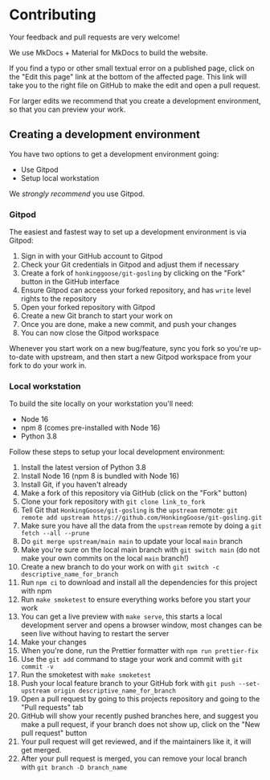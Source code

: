 # Contributing

Your feedback and pull requests are very welcome!

We use MkDocs + Material for MkDocs to build the website.

If you find a typo or other small textual error on a published page, click on the "Edit this page" link at the bottom of the affected page.
This link will take you to the right file on GitHub to make the edit and open a pull request.

For larger edits we recommend that you create a development environment, so that you can preview your work.

## Creating a development environment

You have two options to get a development environment going:

- Use Gitpod
- Setup local workstation

We _strongly recommend_ you use Gitpod.

### Gitpod

The easiest and fastest way to set up a development environment is via Gitpod:

1. Sign in with your GitHub account to Gitpod
1. Check your Git credentials in Gitpod and adjust them if necessary
1. Create a fork of `honkinggoose/git-gosling` by clicking on the "Fork" button in the GitHub interface
1. Ensure Gitpod can access your forked repository, and has `write` level rights to the repository
1. Open your forked repository with Gitpod
1. Create a new Git branch to start your work on
1. Once you are done, make a new commit, and push your changes
1. You can now close the Gitpod workspace

Whenever you start work on a new bug/feature, sync you fork so you're up-to-date with upstream, and then start a new Gitpod workspace from your fork to do your work in.

### Local workstation

To build the site locally on your workstation you'll need:

- Node 16
- npm 8 (comes pre-installed with Node 16)
- Python 3.8

Follow these steps to setup your local development environment:

1. Install the latest version of Python 3.8
1. Install Node 16 (npm 8 is bundled with Node 16)
1. Install Git, if you haven't already
1. Make a fork of this repository via GitHub (click on the "Fork" button)
1. Clone your fork repository with `git clone link_to_fork`
1. Tell Git that `HonkingGoose/git-gosling` is the `upstream` remote: `git remote add upstream https://github.com/HonkingGoose/git-gosling.git`
1. Make sure you have all the data from the `upstream` remote by doing a `git fetch --all --prune`
1. Do `git merge upstream/main main` to update your local `main` branch
1. Make you're sure on the local main branch with `git switch main` (do not make your own commits on the local `main` branch!)
1. Create a new branch to do your work on with `git switch -c descriptive_name_for_branch`
1. Run `npm ci` to download and install all the dependencies for this project with npm
1. Run `make smoketest` to ensure everything works before you start your work
1. You can get a live preview with `make serve`, this starts a local development server and opens a browser window, most changes can be seen live without having to restart the server
1. Make your changes
1. When you're done, run the Prettier formatter with `npm run prettier-fix`
1. Use the `git add` command to stage your work and commit with `git commit -v`
1. Run the smoketest with `make smoketest`
1. Push your local feature branch to your GitHub fork with `git push --set-upstream origin descriptive_name_for_branch`
1. Open a pull request by going to this projects repository and going to the "Pull requests" tab
1. GitHub will show your recently pushed branches here, and suggest you make a pull request, if your branch does not show up, click on the "New pull request" button
1. Your pull request will get reviewed, and if the maintainers like it, it will get merged.
1. After your pull request is merged, you can remove your local branch with `git branch -D branch_name`
